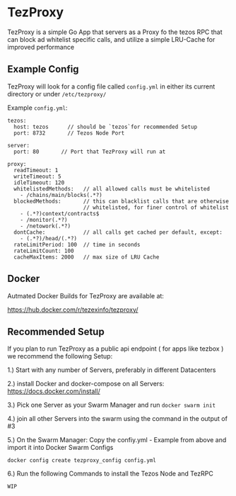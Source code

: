 # TezProxy

TezProxy is a simple Go App that servers as a Proxy fo the tezos RPC
that can block ad whitelist specific calls, and utilize a simple LRU-Cache for
improved performance



## Example Config

TezProxy will look for a config file called `config.yml` in either its current directory
or under `/etc/tezproxy/`

Example `config.yml`:

```
tezos:
  host: tezos      // should be `tezos`for recommended Setup
  port: 8732       // Tezos Node Port

server:
  port: 80       // Port that TezProxy will run at

proxy:
  readTimeout: 1
  writeTimeout: 5
  idleTimeout: 120
  whitelistedMethods:   // all allowed calls must be whitelisted
    - /chains/main/blocks(.*?)
  blockedMethods:       // this can blacklist calls that are otherwise 
                        // whitelisted, for finer control of whitelist
    - (.*?)context/contracts$
    - /monitor(.*?)
    - /netowork(.*?)
  dontCache:            // all calls get cached per default, except:
    - (.*?)/head/(.*?)
  rateLimitPeriod: 100  // time in seconds
  rateLimitCount: 100
  cacheMaxItems: 2000   // max size of LRU Cache
```  

## Docker

Autmated Docker Builds for TezProxy are available at:

https://hub.docker.com/r/tezexinfo/tezproxy/

## Recommended Setup

If you plan to run TezProxy as a public api endpoint ( for apps like tezbox ) we recommend the following Setup:


1.) Start with any number of Servers, preferably in different Datacenters

2.) install Docker and docker-compose on all Servers: https://docs.docker.com/install/

3.) Pick one Server as your Swarm Manager and run `docker swarm init`

4.) join all other Servers into the swarm using the command in the output of #3

5.) On the Swarm Manager: Copy the confiy.yml - Example from above and import it into Docker Swarm Configs

   ```
   docker config create tezproxy_config config.yml
   ```

6.) Run the following Commands to install the Tezos Node and TezRPC

```
WIP
```